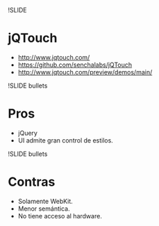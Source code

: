 !SLIDE
# jQTouch #
* <a href="http://www.jqtouch.com/">http://www.jqtouch.com/</a>
* <a href="https://github.com/senchalabs/jQTouch">https://github.com/senchalabs/jQTouch</a>
* <a href="http://www.jqtouch.com/preview/demos/main/">http://www.jqtouch.com/preview/demos/main/</a>

!SLIDE bullets
# Pros #
* jQuery
* UI admite gran control de estilos.

!SLIDE bullets
# Contras #
* Solamente WebKit.
* Menor semántica.
* No tiene acceso al hardware.
